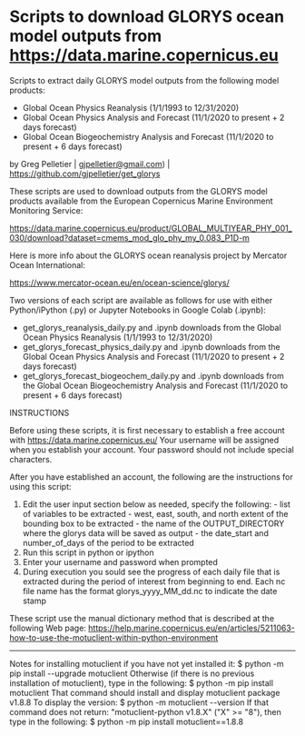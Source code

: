 # Scripts to download GLORYS ocean model outputs from https://data.marine.copernicus.eu

Scripts to extract daily GLORYS model outputs from the following model products:
- Global Ocean Physics Reanalysis (1/1/1993 to 12/31/2020)
- Global Ocean Physics Analysis and Forecast (11/1/2020 to present + 2 days forecast)
- Global Ocean Biogeochemistry Analysis and Forecast (11/1/2020 to present + 6 days forecast)

by Greg Pelletier | gjpelletier@gmail.com) | https://github.com/gjpelletier/get_glorys

These scripts are used to download outputs from the GLORYS model products available from the European Copernicus Marine Environment Monitoring Service:

https://data.marine.copernicus.eu/product/GLOBAL_MULTIYEAR_PHY_001_030/download?dataset=cmems_mod_glo_phy_my_0.083_P1D-m

Here is more info about the GLORYS ocean reanalysis project by Mercator Ocean International:

https://www.mercator-ocean.eu/en/ocean-science/glorys/

Two versions of each script are available as follows for use with either Python/iPython (.py) or Jupyter Notebooks in Google Colab (.ipynb):

- get_glorys_reanalysis_daily.py and .ipynb downloads from the Global Ocean Physics Reanalysis (1/1/1993 to 12/31/2020)
- get_glorys_forecast_physics_daily.py and .ipynb downloads from the Global Ocean Physics Analysis and Forecast (11/1/2020 to present + 2 days forecast)
- get_glorys_forecast_biogeochem_daily.py and .ipynb downloads from the Global Ocean Biogeochemistry Analysis and Forecast (11/1/2020 to present + 6 days forecast)

INSTRUCTIONS

Before using these scripts, it is first necessary to establish a free account with https://data.marine.copernicus.eu/
Your username will be assigned when you establish your account. Your password should not include special characters.

After you have established an account, the following are the instructions for using this script:

1) Edit the user input section below as needed, specify the following:
 		- list of variables to be extracted
 		- west, east, south, and north extent of the bounding box to be extracted
  		- the name of the OUTPUT_DIRECTORY where the glorys data will be saved as output
 		- the date_start and number_of_days of the period to be extracted
2) Run this script in python or ipython
3) Enter your username and password when prompted
4) During execution you sould see the progress of each daily file that is extracted during the period of interest 
   from beginning to end. Each nc file name has the format glorys_yyyy_MM_dd.nc to indicate the date stamp

These script use the manual dictionary method that is described at the following Web page:
https://help.marine.copernicus.eu/en/articles/5211063-how-to-use-the-motuclient-within-python-environment
- - -
Notes for installing motuclient if you have not yet installed it:
     $ python -m pip install --upgrade motuclient
  Otherwise (if there is no previous installation of motuclient), 
  type in the following:
     $ python -m pip install motuclient
  That command should install and display motuclient package v1.8.8
  To display the version:
     $ python -m motuclient --version
  If that command does not return: "motuclient-python v1.8.X" ("X" >= "8"), 
  then type in the following:
    $ python -m pip install motuclient==1.8.8
